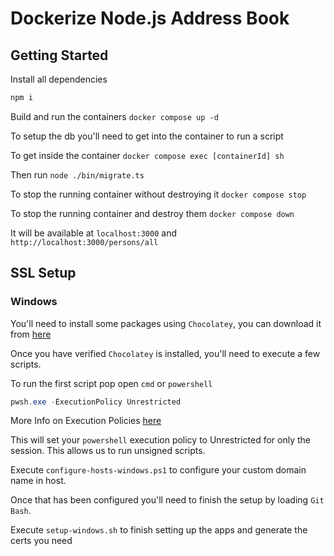 # Dockerize Node.js Address Book

## Getting Started

Install all dependencies

```bash
npm i
```

Build and run the containers `docker compose up -d`

To setup the db you'll need to get into the container to run a script

To get inside the container `docker compose exec [containerId] sh`

Then run `node ./bin/migrate.ts`

To stop the running container without destroying it `docker compose stop`

To stop the running container and destroy them `docker compose down`

It will be available at `localhost:3000` and `http://localhost:3000/persons/all`

## SSL Setup

### Windows

You'll need to install some packages using `Chocolatey`, you can download it from [here](https://chocolatey.org/install)

Once you have verified `Chocolatey` is installed, you'll need to execute a few scripts.

To run the first script pop open `cmd` or `powershell`

```powershell
pwsh.exe -ExecutionPolicy Unrestricted
```

More Info on Execution Policies [here](https://docs.microsoft.com/en-us/powershell/module/microsoft.powershell.core/about/about_execution_policies?view=powershell-7.1)

This will set your `powershell` execution policy to Unrestricted for only the session. This allows us to run unsigned scripts.

Execute `configure-hosts-windows.ps1` to configure your custom domain name in host.

Once that has been configured you'll need to finish the setup by loading `Git Bash`.

Execute `setup-windows.sh` to finish setting up the apps and generate the certs you need
